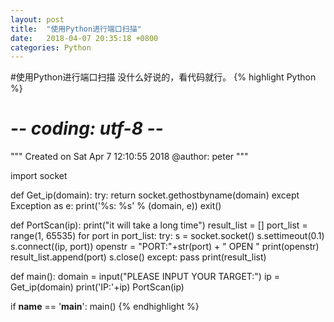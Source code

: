 ```yaml
---
layout: post
title:  "使用Python进行端口扫描"
date:   2018-04-07 20:35:18 +0800
categories: Python
---
```

#使用Python进行端口扫描
没什么好说的，看代码就行。
{% highlight Python %}
# -*- coding: utf-8 -*-
"""
Created on Sat Apr  7 12:10:55 2018
@author: peter
"""

import socket


def Get_ip(domain):
    try:
        return socket.gethostbyname(domain)
    except Exception as e:
        print('%s: %s' % (domain, e))
        exit()


def PortScan(ip):
    print("it will take a long time")
    result_list = []
    port_list = range(1, 65535)
    for port in port_list:
        try:
            s = socket.socket()
            s.settimeout(0.1)
            s.connect((ip, port))
            openstr = "PORT:"+str(port) + " OPEN "
            print(openstr)
            result_list.append(port)
            s.close()
        except:
            pass
    print(result_list)


def main():
    domain = input("PLEASE INPUT YOUR TARGET:")
    ip = Get_ip(domain)
    print('IP:'+ip)
    PortScan(ip)


if __name__ == '__main__':
    main()
{% endhighlight %}
